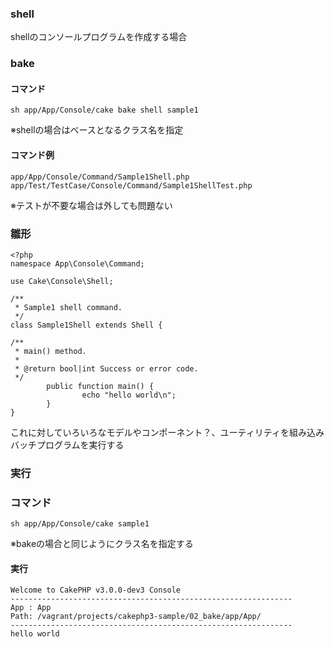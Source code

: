 ### shell
shellのコンソールプログラムを作成する場合

### bake
#### コマンド
```
sh app/App/Console/cake bake shell sample1
```
※shellの場合はベースとなるクラス名を指定

#### コマンド例
```
app/App/Console/Command/Sample1Shell.php
app/Test/TestCase/Console/Command/Sample1ShellTest.php
```
※テストが不要な場合は外しても問題ない

### 雛形
```
<?php
namespace App\Console\Command;

use Cake\Console\Shell;

/**
 * Sample1 shell command.
 */
class Sample1Shell extends Shell {

/**
 * main() method.
 *
 * @return bool|int Success or error code.
 */
        public function main() {
                echo "hello world\n";
        }
}
```
これに対していろいろなモデルやコンポーネント？、ユーティリティを組み込みバッチプログラムを実行する


### 実行
### コマンド
```
sh app/App/Console/cake sample1
```
※bakeの場合と同じようにクラス名を指定する

#### 実行
```
Welcome to CakePHP v3.0.0-dev3 Console
---------------------------------------------------------------
App : App
Path: /vagrant/projects/cakephp3-sample/02_bake/app/App/
---------------------------------------------------------------
hello world
```


